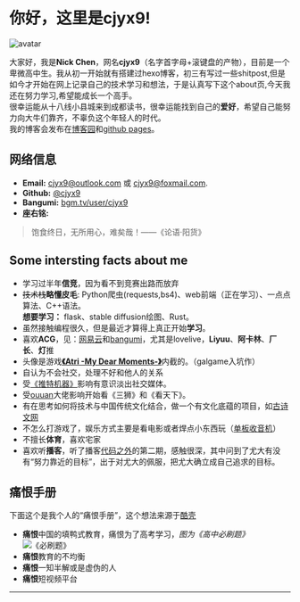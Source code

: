 # 你好，这里是cjyx9!
![avatar](https://thirdqq.qlogo.cn/g?b=sdk&k=Xe3Iv9yyk7ZRpLe6ttWCvg&kti=ZH8KSwAAAAA&s=160&t=1675240325)  

大家好，我是**Nick Chen**，网名**cjyx9**（名字首字母+滚键盘的产物），目前是一个卑微高中生。我从初一开始就有搭建过hexo博客，初三有写过一些shitpost,但是如今才开始在网上记录自己的技术学习和想法，于是认真写下这个about页,今天我还在努力学习,希望能成长一个高手。  
很幸运能从十八线小县城来到成都读书，很幸运能找到自己的**爱好**，希望自己能努力向大牛们靠齐，不辜负这个年轻人的时代。  
我的博客会发布在[博客园](https://www.cnblogs.com/cjyx9/)和[github pages](https://nick-cjyx9.github.io/)。

## 网络信息
- **Email:** <cjyx9@outlook.com> 或 <cjyx9@foxmail.com>.
- **Github:** [@cjyx9](https://github.com/nick-cjyx9)
- **Bangumi:** [bgm.tv/user/cjyx9](https://bgm.tv/user/cjyx9)
- **座右铭:** 
> 饱食终日，无所用心，难矣哉！——《论语·阳货》
  
## Some intersting facts about me
- 学习过半年**信竞**，因为看不到竞赛出路而放弃
- ~~技术栈~~**略懂皮毛**: Python爬虫(requests,bs4)、web前端（正在学习）、一点点算法、C++语法。  
**想要学习：** flask、stable diffusion绘图、Rust。
- 虽然接触编程很久，但是最近才算得上真正开始**学习**。
- 喜欢**ACG**，见：[网易云](https://music.163.com/#/user/home?id=1883956486)和[bangumi](https://bgm.tv/user/cjyx9)，尤其是lovelive，**Liyuu**、**阿卡林**、**厂长**、**灯**推
- 头像是游戏[**《Atri -My Dear Moments-》**](https://bgm.tv/subject/297264)内截的。（galgame入坑作）
- 自认为不会社交，处理不好和他人的关系
- 受[《推特机器》](https://book.douban.com/subject/36096594/)影响有意识淡出社交媒体。
- 受[ouuan](https://ouuan.moe/about)大佬影响开始看《三狮》和《看天下》。
- 有在思考如何将技术与中国传统文化结合，做一个有文化底蕴的项目，如[古诗文网](https://www.gushiwen.cn/)
- 不怎么打游戏了，娱乐方式主要是看电影或者焊点小东西玩（[单板收音机](https://s2.loli.net/2023/06/06/AQNFejfxkhYHLSd.png)）
- 不擅长**体育**，喜欢宅家
- 喜欢听**播客**，听了播客[代码之外](https://open.spotify.com/show/4SQGjdFrUwoE21iVoeHnjC?si=b7200059391c47f5)的第二期，感触很深，其中问到了尤大有没有“努力靠近的目标”，出于对尤大的佩服，把尤大确立成自己追求的目标。
## 痛恨手册
下面这个是我个人的“痛恨手册”，这个想法来源于[酷壳](https://coolshell.cn/haoel)

- **痛恨**中国的填鸭式教育，痛恨为了高考学习，*图为《高中必刷题》*
![《必刷题》](https://s2.loli.net/2023/06/06/1RXSIVDpHhJLkNr.png)
- **痛恨**教育的不均衡
- **痛恨**一知半解或是虚伪的人
- **痛恨**短视频平台


----------------
